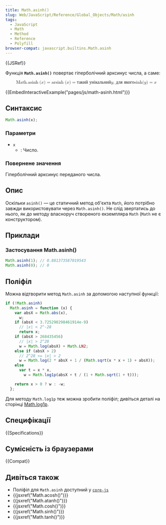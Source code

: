 ```yaml
---
title: Math.asinh()
slug: Web/JavaScript/Reference/Global_Objects/Math/asinh
tags:
  - JavaScript
  - Math
  - Method
  - Reference
  - Polyfill
browser-compat: javascript.builtins.Math.asinh
---
```


{{JSRef}}

Функція **`Math.asinh()`** повертає гіперболічний арксинус числа, а саме:

<math display="block"><semantics><mrow><mstyle mathvariant="monospace"><mrow><mo lspace="0em" rspace="thinmathspace">Math.asinh</mo>
<mo stretchy="false">(</mo>
<mi>x</mi>
<mo stretchy="false">)</mo>
</mrow></mstyle><mo>=</mo>
<mo lspace="0em" rspace="thinmathspace">arsinh</mo>
<mo stretchy="false">(</mo>
<mi>x</mi>
<mo stretchy="false">)</mo>
<mo>=</mo>
<mtext>такий унікальний </mtext><mspace width="thickmathspace"></mspace><mi>y</mi>
<mspace width="thickmathspace"></mspace><mtext>, для якого</mtext>
<mspace width="thickmathspace"></mspace><mo lspace="0em" rspace="0em">sinh</mo>
<mo stretchy="false">(</mo>
<mi>y</mi>
<mo stretchy="false">)</mo>
<mo>=</mo>
<mi>x</mi>
</mrow><annotation encoding="TeX">\mathtt{\operatorname{Math.asinh}(x)} =
\operatorname{arsinh}(x) = \text{ the unique } \; y \; \text{such that} \;
\sinh(y) = x</annotation></semantics></math>

{{EmbedInteractiveExample("pages/js/math-asinh.html")}}

## Синтаксис

```js
Math.asinh(x);
```

### Параметри

- `x`
  - : Число.

### Повернене значення

Гіперболічний арксинус переданого числа.

## Опис

Оскільки `asinh()` — це статичний метод об'єкта `Math`, його потрібно завжди використовувати через `Math.asinh()`. Не слід звертатись до нього, як до методу власноруч створеного екземпляра `Math` (`Math` не є конструктором).

## Приклади

### Застосування Math.asinh()

```js
Math.asinh(1); // 0.881373587019543
Math.asinh(0); // 0
```

## Поліфіл

Можна відтворити метод `Math.asinh` за допомогою наступної функції:

```js
if (!Math.asinh)
  Math.asinh = function (x) {
    var absX = Math.abs(x),
      w;
    if (absX < 3.725290298461914e-9)
      // |x| < 2^-28
      return x;
    if (absX > 268435456)
      // |x| > 2^28
      w = Math.log(absX) + Math.LN2;
    else if (absX > 2)
      // 2^28 >= |x| > 2
      w = Math.log(2 * absX + 1 / (Math.sqrt(x * x + 1) + absX));
    else
      var t = x * x,
        w = Math.log1p(absX + t / (1 + Math.sqrt(1 + t)));

    return x > 0 ? w : -w;
  };
```

Для методу `Math.log1p` теж можна зробити поліфіл; дивіться деталі на сторінці [Math.log1p](/uk/docs/Web/JavaScript/Reference/Global_Objects/Math/log1p).

## Специфікації

{{Specifications}}

## Сумісність із браузерами

{{Compat}}

## Дивіться також

- Поліфіл для `Math.asinh` доступний у [`core-js`](https://github.com/zloirock/core-js#ecmascript-math)
- {{jsxref("Math.acosh()")}}
- {{jsxref("Math.atanh()")}}
- {{jsxref("Math.cosh()")}}
- {{jsxref("Math.sinh()")}}
- {{jsxref("Math.tanh()")}}
